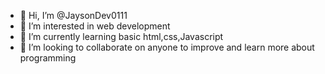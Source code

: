 - 👋 Hi, I’m @JaysonDev0111
- 👀 I’m interested in web development 
- 🌱 I’m currently learning basic html,css,Javascript 
- 💞️ I’m looking to collaborate on anyone to improve and learn more about programming 


<!---
JaysonDev0111/JaysonDev0111 is a ✨ special ✨ repository because its `README.md` (this file) appears on your GitHub profile.
You can click the Preview link to take a look at your changes.
--->
